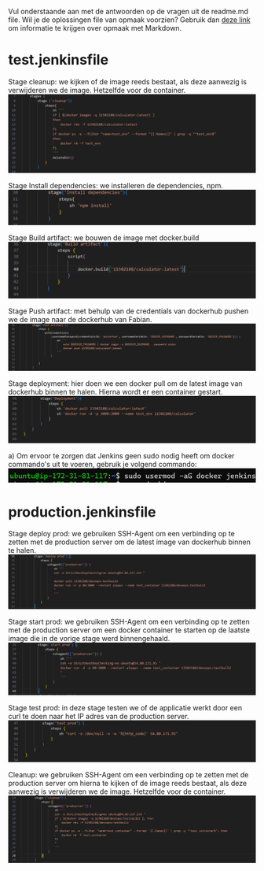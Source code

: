 Vul onderstaande aan met de antwoorden op de vragen uit de readme.md file. Wil je de oplossingen file van opmaak voorzien? Gebruik dan [deze link](https://github.com/adam-p/markdown-here/wiki/Markdown-Cheatsheet) om informatie te krijgen over
opmaak met Markdown.


# test.jenkinsfile

Stage cleanup: we kijken of de image reeds bestaat, als deze aanwezig is verwijderen we de image. Hetzelfde voor de container.
![stage-cleanup](images/stage-cleanup.png)

Stage Install dependencies: we installeren de dependencies, npm.
![stage-install-dependencies](images/install-dependencies.png)

Stage Build artifact: we bouwen de image met docker.build
![stage-build](images/build-artifact.png)

Stage Push artifact: met behulp van de credentials van dockerhub pushen we de image naar de dockerhub van Fabian.
![stage-push-artifact](images/push-artifact.png)

Stage deployment: hier doen we een docker pull om de latest image van dockerhub binnen te halen. Hierna wordt er een container gestart.
![stage-deployment](images/deployment.png)


a) Om ervoor te zorgen dat Jenkins geen sudo nodig heeft om docker commando's uit te voeren, gebruik je volgend commando: 
![commando jenkins sudo rechten geven](images/oplossinga.png)

# production.jenkinsfile

Stage deploy prod: we gebruiken SSH-Agent om een verbinding op te zetten met de production server om de latest image van dockerhub binnen te halen.
![stage-deploy](images/deploy-prod.png)

Stage start prod: we gebruiken SSH-Agent om een verbinding op te zetten met de production server om een docker container te starten op de laatste image die in de vorige stage werd binnengehaald.
![stage-start](images/start-prod.png)

Stage test prod: in deze stage testen we of de applicatie werkt door een curl te doen naar het IP adres van de production server.
![stage-test](images/test-prod.png)

Cleanup: we gebruiken SSH-Agent om een verbinding op te zetten met de production server om hierna te kijken of de image reeds bestaat, als deze aanwezig is verwijderen we de image. Hetzelfde voor de container.
![stage-cleanup](images/cleanup-prod.png)
